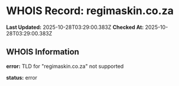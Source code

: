 # WHOIS Record: regimaskin.co.za

**Last Updated:** 2025-10-28T03:29:00.383Z
**Checked At:** 2025-10-28T03:29:00.383Z

## WHOIS Information

**error:** TLD for "regimaskin.co.za" not supported

**status:** error


